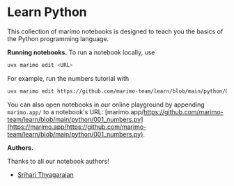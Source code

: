 # Learn Python

This collection of marimo notebooks is designed to teach you the basics
of the Python programming language.

**Running notebooks.** To run a notebook locally, use

```bash
uvx marimo edit <URL>
```

For example, run the numbers tutorial with

```bash
uvx marimo edit https://github.com/marimo-team/learn/blob/main/python/001_numbers.py
```

You can also open notebooks in our online playground by appending `marimo.app/`
to a notebook's URL: [marimo.app/https://github.com/marimo-team/learn/blob/main/python/001_numbers.py](https://marimo.app/https://github.com/marimo-team/learn/blob/main/python/001_numbers.py).

**Authors.**

Thanks to all our notebook authors!

* [Srihari Thyagarajan](https://github.com/Haleshot)
